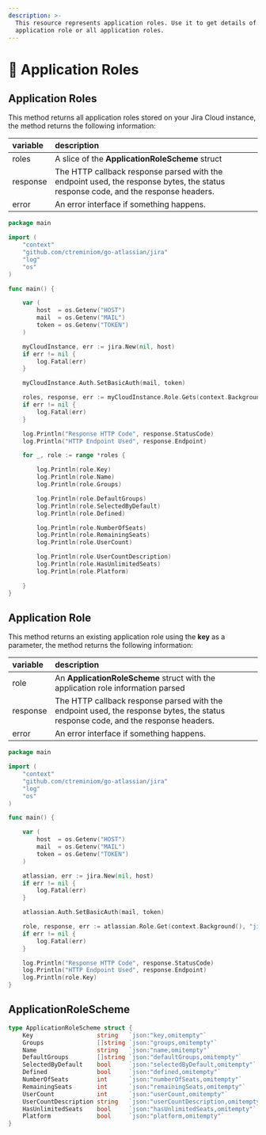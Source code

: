 ```yaml
---
description: >-
  This resource represents application roles. Use it to get details of an
  application role or all application roles.
---
```


# 🔬 Application Roles

## Application Roles

This method returns all application roles stored on your Jira Cloud instance, the method returns the following information:

| variable | description |
| :--- | :--- |
| roles | A slice of the **ApplicationRoleScheme** struct |
| response | The HTTP callback response parsed with the endpoint used, the response bytes, the status response code, and the response headers. |
| error | An error interface if something happens. |

```go
package main

import (
	"context"
	"github.com/ctreminiom/go-atlassian/jira"
	"log"
	"os"
)

func main() {

	var (
		host  = os.Getenv("HOST")
		mail  = os.Getenv("MAIL")
		token = os.Getenv("TOKEN")
	)

	myCloudInstance, err := jira.New(nil, host)
	if err != nil {
		log.Fatal(err)
	}

	myCloudInstance.Auth.SetBasicAuth(mail, token)

	roles, response, err := myCloudInstance.Role.Gets(context.Background())
	if err != nil {
		log.Fatal(err)
	}

	log.Println("Response HTTP Code", response.StatusCode)
	log.Println("HTTP Endpoint Used", response.Endpoint)

	for _, role := range *roles {

		log.Println(role.Key)
		log.Println(role.Name)
		log.Println(role.Groups)

		log.Println(role.DefaultGroups)
		log.Println(role.SelectedByDefault)
		log.Println(role.Defined)

		log.Println(role.NumberOfSeats)
		log.Println(role.RemainingSeats)
		log.Println(role.UserCount)

		log.Println(role.UserCountDescription)
		log.Println(role.HasUnlimitedSeats)
		log.Println(role.Platform)

	}
}
```

## Application Role

This method returns an existing application role using the **key** as a parameter, the method returns the following information:

| variable | description |
| :--- | :--- |
| role | An **ApplicationRoleScheme** struct with the application role information parsed |
| response | The HTTP callback response parsed with the endpoint used, the response bytes, the status response code, and the response headers. |
| error | An error interface if something happens. |

```go
package main

import (
	"context"
	"github.com/ctreminiom/go-atlassian/jira"
	"log"
	"os"
)

func main() {

	var (
		host  = os.Getenv("HOST")
		mail  = os.Getenv("MAIL")
		token = os.Getenv("TOKEN")
	)

	atlassian, err := jira.New(nil, host)
	if err != nil {
		log.Fatal(err)
	}

	atlassian.Auth.SetBasicAuth(mail, token)

	role, response, err := atlassian.Role.Get(context.Background(), "jira-software")
	if err != nil {
		log.Fatal(err)
	}

	log.Println("Response HTTP Code", response.StatusCode)
	log.Println("HTTP Endpoint Used", response.Endpoint)
	log.Println(role.Key)
}

```

## **ApplicationRoleScheme** 

```go
type ApplicationRoleScheme struct {
	Key                  string   `json:"key,omitempty"`
	Groups               []string `json:"groups,omitempty"`
	Name                 string   `json:"name,omitempty"`
	DefaultGroups        []string `json:"defaultGroups,omitempty"`
	SelectedByDefault    bool     `json:"selectedByDefault,omitempty"`
	Defined              bool     `json:"defined,omitempty"`
	NumberOfSeats        int      `json:"numberOfSeats,omitempty"`
	RemainingSeats       int      `json:"remainingSeats,omitempty"`
	UserCount            int      `json:"userCount,omitempty"`
	UserCountDescription string   `json:"userCountDescription,omitempty"`
	HasUnlimitedSeats    bool     `json:"hasUnlimitedSeats,omitempty"`
	Platform             bool     `json:"platform,omitempty"`
}
```


